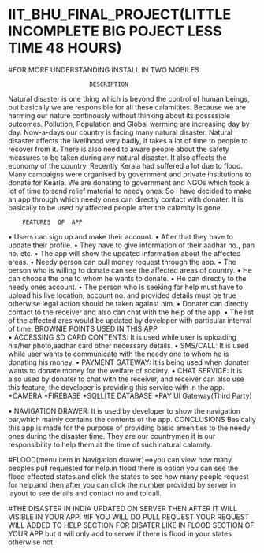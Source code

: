 # IIT_BHU_FINAL_PROJECT(LITTLE INCOMPLETE BIG POJECT LESS TIME 48 HOURS)

#FOR MORE UNDERSTANDING INSTALL IN TWO MOBILES.

                           
                           
                           DESCRIPTION
                           
Natural disaster is one thing which is beyond the 
control of human beings,
but basically we are responsible for all these
calamitites. Because we are harming our
nature continously without thinking about its possssible
outcomes. Pollution, Population 
and Global warming are increasing day by day.
Now-a-days our country is facing many natural
disaster. Natural disaster affects the livelihood 
very badly, it takes a lot of time
to people to recover from it. There is also 
need to aware people about the safety measures
to be taken during any natural disaster.
It also affects the economy of the country. 
Recently Kerala had suffered a lot due to
flood. Many campaigns were organised by government 
and private institutions to donate for Kearla.
We are donating to government
and NGOs which took a lot of time to send relief
material to needy ones.
So I have decided
to make an app through which  needy ones can directly
contact with donater. It is 
basically to be used by affected people 
after the calamity is gone.


        FEATURES  OF  APP
•	Users can sign up and make their account.
•	After that they have to update their profile.
•	They have to give information of their aadhar no., pan no. etc.
•	The app will show the updated information about the affected areas.
•	Needy person can pull money request through the app.
•	The person who is willing to donate can see the affected areas of country.
•	He can choose the one to whom he wants to donate. 
•	He can directly to the needy ones account.
•	The person who is seeking for help must have to upload his live location, account no. and provided details must be true
otherwise legal action should be taken against him.
•	Donater can directly contact to the receiver and also can chat with the help of the app.
•	The list of the affected ares would be updated by developer with particular interval of time.
BROWNIE   POINTS  USED  IN  THIS  APP  
•	ACCESSING SD CARD CONTENTS: It is used while user is uploading his/her photo,aadhar card other necessary details.
•	SMS/CALL: It is used while user wants to communicate with the needy one to whom he is donating his money.
•	PAYMENT GATEWAY: It is being used when donater wants to donate money for the welfare of society.
•	CHAT SERVICE: It is also used by donater to chat with the receiver, and receiver can also use this feature, 
the developer is providing this service with in the app.
*CAMERA
*FIREBASE
*SQLLITE DATABASE
*PAY  UI Gateway(Third Party)



•	NAVIGATION  DRAWER: It is used by developer to show the navigation bar,which mainly contains the contents of the app.
CONCLUSIONS
Basically this app is made for the purpose of providing basic amenities to the needy ones during the disaster time.
They are our countrymen it is our responsibility to help them at the time of such natural calamity.

#FLOOD(menu item in Navigation drawer)==>you can view how many peoples pull requested for help.in flood there is option 
you can see the flood effected states.and click the states to see how many people request for help.and then after you can click the number provided by server in layout to see details and contact no and to call.

#THE DISASTER IN INDIA UPDATED ON SERVER THEN AFTER IT WILL VISIBLE IN YOUR APP.
#IF YOU WILL DO PULL REQUEST YOUR REQUEST WILL ADDED TO HELP SECTION FOR DISATER LIKE IN FLOOD SECTION 
OF YOUR APP but it will only add to server if there is  flood in your states otherwise not. 



